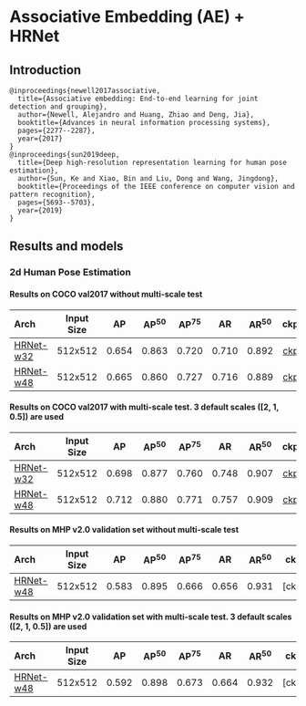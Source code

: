# Associative Embedding (AE) + HRNet

## Introduction

```
@inproceedings{newell2017associative,
  title={Associative embedding: End-to-end learning for joint detection and grouping},
  author={Newell, Alejandro and Huang, Zhiao and Deng, Jia},
  booktitle={Advances in neural information processing systems},
  pages={2277--2287},
  year={2017}
}
@inproceedings{sun2019deep,
  title={Deep high-resolution representation learning for human pose estimation},
  author={Sun, Ke and Xiao, Bin and Liu, Dong and Wang, Jingdong},
  booktitle={Proceedings of the IEEE conference on computer vision and pattern recognition},
  pages={5693--5703},
  year={2019}
}
```

## Results and models

### 2d Human Pose Estimation

#### Results on COCO val2017 without multi-scale test

| Arch | Input Size | AP | AP<sup>50</sup> | AP<sup>75</sup> | AR | AR<sup>50</sup> | ckpt | log |
| :----------------- | :-----------: | :------: | :------: | :------: | :------: | :------: |:------: |:------: |
| [HRNet-w32](/configs/bottom_up/hrnet/coco/hrnet_w32_coco_512x512.py)  | 512x512 | 0.654 | 0.863 | 0.720 | 0.710 | 0.892 | [ckpt](https://download.openmmlab.com/mmpose/bottom_up/hrnet_w32_coco_512x512-bcb8c247_20200816.pth) | [log](https://download.openmmlab.com/mmpose/bottom_up/hrnet_w32_coco_512x512_20200816.log.json) |
| [HRNet-w48](/configs/bottom_up/hrnet/coco/hrnet_w48_coco_512x512.py)  | 512x512 | 0.665 | 0.860 | 0.727 | 0.716 | 0.889 | [ckpt](https://download.openmmlab.com/mmpose/bottom_up/hrnet_w48_coco_512x512-cf72fcdf_20200816.pth) | [log](https://download.openmmlab.com/mmpose/bottom_up/hrnet_w48_coco_512x512_20200816.log.json) |

#### Results on COCO val2017 with multi-scale test. 3 default scales (\[2, 1, 0.5\]) are used

| Arch | Input Size | AP | AP<sup>50</sup> | AP<sup>75</sup> | AR | AR<sup>50</sup> | ckpt | log |
| :----------------- | :-----------: | :------: | :------: | :------: | :------: | :------: |:------: |:------: |
| [HRNet-w32](/configs/bottom_up/hrnet/coco/hrnet_w32_coco_512x512.py)  | 512x512 | 0.698 | 0.877 | 0.760 | 0.748 | 0.907 | [ckpt](https://download.openmmlab.com/mmpose/bottom_up/hrnet_w32_coco_512x512-bcb8c247_20200816.pth) | [log](https://download.openmmlab.com/mmpose/bottom_up/hrnet_w32_coco_512x512_20200816.log.json) |
| [HRNet-w48](/configs/bottom_up/hrnet/coco/hrnet_w48_coco_512x512.py)  | 512x512 | 0.712 | 0.880 | 0.771 | 0.757 | 0.909 | [ckpt](https://download.openmmlab.com/mmpose/bottom_up/hrnet_w48_coco_512x512-cf72fcdf_20200816.pth) | [log](https://download.openmmlab.com/mmpose/bottom_up/hrnet_w48_coco_512x512_20200816.log.json) |

#### Results on MHP v2.0 validation set without multi-scale test

| Arch | Input Size | AP | AP<sup>50</sup> | AP<sup>75</sup> | AR | AR<sup>50</sup> | ckpt | log |
| :----------------- | :-----------: | :------: | :------: | :------: | :------: | :------: |:------: |:------: |
| [HRNet-w48](/configs/bottom_up/hrnet/coco/hrnet_w48_mhp_512x512.py)  | 512x512 | 0.583 | 0.895 | 0.666 | 0.656 | 0.931 | [ckpt] | [log] |

#### Results on MHP v2.0 validation set with multi-scale test. 3 default scales ([2, 1, 0.5]) are used

| Arch | Input Size | AP | AP<sup>50</sup> | AP<sup>75</sup> | AR | AR<sup>50</sup> | ckpt | log |
| :----------------- | :-----------: | :------: | :------: | :------: | :------: | :------: |:------: |:------: |
| [HRNet-w48](/configs/bottom_up/hrnet/coco/hrnet_w48_mhp_512x512.py)  | 512x512 | 0.592 | 0.898 | 0.673 | 0.664 | 0.932 | [ckpt] | [log] |
